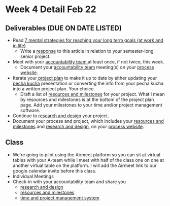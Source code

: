 # Week 4 Detail Feb 22

## Deliverables \(DUE ON DATE LISTED\)

* Read [7 mental strategies for reaching your long term goals \(at work and in life\)](https://blog.rescuetime.com/mental-strategies-long-term-goals/)
  * Write a [response](../assignments/responses.md) to this article in relation to your semester-long senior project.
* Meet with your [accountability team ](../assignments/accountability_partner.md)at least once, if not twice, this week. 
  * Document your [accountability team](../assignments/accountability_partner.md) meeting\(s\) on your [process website](../pre-work/website.md).
* Iterate your[ project plan](../project_plan/) to make it up to date by either updating your [pecha kucha](../pre-work/pecha_kucha.md) presentation or converting the info from your pecha kucha into a written project plan. Your choice.
  * Draft a list of [resources and milestones](../project_plan/) for your project. What I mean by resources and milestones is at the bottom of the project plan page. Add your milestones to your time and/or project management software.
* Continue to [research and design](../project_plan/) your project.
* Document your process and project, which includes your [resources and milestones](../project_plan/) and [research and design](../project_plan/), on your [process website](../pre-work/website.md).

## Class

* We're going to pilot using the Airmeet platform so you can sit at virtual tables with your A-team while I meet with half of the class one on one at another virtual table on the platform. I will add the Airmeet link to our google calendar invite before this class.
* Individual Meetings
* Check-in with your accountability team and share you
  * [research and design](../project_plan/)
  * [resources and milestones](../project_plan/)
  * [time and project management system](../creativity-resources.md)

